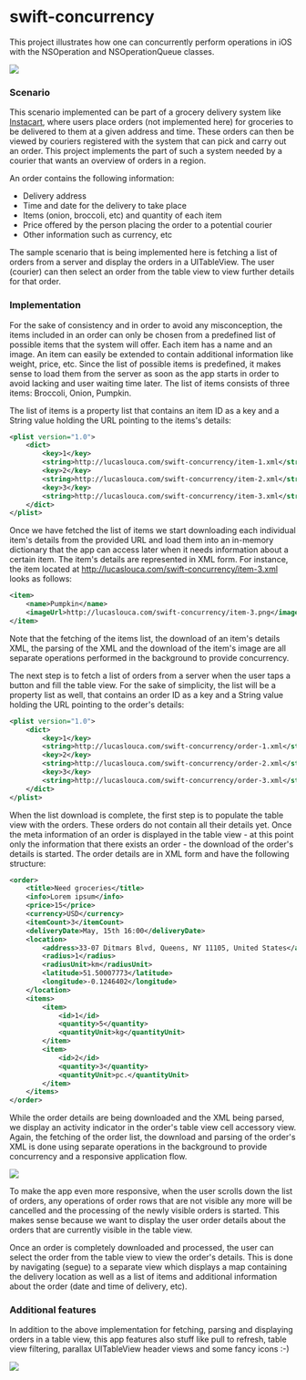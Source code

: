 # swift-concurrency
This project illustrates how one can concurrently perform operations in iOS with the NSOperation and NSOperationQueue classes.

<img src="https://cloud.githubusercontent.com/assets/10542894/8528424/3f967654-2413-11e5-9af0-ac9617434c43.gif">

### Scenario
This scenario implemented can be part of a grocery delivery system like <a href="https://www.instacart.com">Instacart</a>, where users place orders (not implemented here) for groceries to be delivered to them at a given address and time. These orders can then be viewed by couriers registered with the system that can pick and carry out an order. This project implements the part of such a system needed by a courier that wants an overview of orders in a region.

An order contains the following information:
 - Delivery address
 - Time and date for the delivery to take place
 - Items (onion, broccoli, etc) and quantity of each item
 - Price offered by the person placing the order to a potential courier
 - Other information such as currency, etc

The sample scenario that is being implemented here is fetching a list of orders from a server and display the orders in a UITableView. The user (courier) can then select an order from the table view to view further details for that order.

### Implementation
For the sake of consistency and in order to avoid any misconception, the items included in an order can only be chosen from a predefined list of possible items that the system will offer. Each item has a name and an image. An item can easily be extended to contain additional information like weight, price, etc. Since the list of possible items is predefined, it makes sense to load them from the server as soon as the app starts in order to avoid lacking and user waiting time later. The list of items consists of three items: Broccoli, Onion, Pumpkin.

The list of items is a property list that contains an item ID as a key and a String value holding the URL pointing to the items's details:
```xml
<plist version="1.0">
	<dict>
		<key>1</key>
		<string>http://lucaslouca.com/swift-concurrency/item-1.xml</string>
		<key>2</key>
		<string>http://lucaslouca.com/swift-concurrency/item-2.xml</string>
		<key>3</key>
		<string>http://lucaslouca.com/swift-concurrency/item-3.xml</string>
	</dict>
</plist>
```
Once we have fetched the list of items we start downloading each individual item's details from the provided  URL
and load them into an in-memory dictionary that the app can access later when it needs information 
about a certain item. The item's details are represented in XML form. For instance, the item located at
http://lucaslouca.com/swift-concurrency/item-3.xml looks as follows:
```xml
<item>
	<name>Pumpkin</name>
	<imageUrl>http://lucaslouca.com/swift-concurrency/item-3.png</imageUrl>
</item>
```
Note that the fetching of the items list, the download of an item's details XML, the parsing of the XML and the download of the item's image are all separate operations performed in the background to provide concurrency.

The next step is to fetch a list of orders from a server when the user taps a button and fill the table view. For the sake of simplicity, the list will be a property list as well, that contains an order ID as a key and a String value holding the URL pointing to the order's details:
```xml
<plist version="1.0">
	<dict>
		<key>1</key>
		<string>http://lucaslouca.com/swift-concurrency/order-1.xml</string>
		<key>2</key>
		<string>http://lucaslouca.com/swift-concurrency/order-2.xml</string>
		<key>3</key>
		<string>http://lucaslouca.com/swift-concurrency/order-3.xml</string>
	</dict>
</plist>
```
When the list download is complete, the first step is to populate the table view with the orders. These orders do not contain all their details yet. Once the meta information of an order is displayed in the table view  - at this point only the information that there exists an order - the download of the order's details is started. The order details are in XML form and have the following structure:
```xml
<order>
	<title>Need groceries</title>
	<info>Lorem ipsum</info>
	<price>15</price>
	<currency>USD</currency>
	<itemCount>3</itemCount>
	<deliveryDate>May, 15th 16:00</deliveryDate>
	<location>
		<address>33-07 Ditmars Blvd, Queens, NY 11105, United States</address>
		<radius>1</radius>
		<radiusUnit>km</radiusUnit>
		<latitude>51.50007773</latitude>
		<longitude>-0.1246402</longitude>
	</location>
	<items>
		<item>
			<id>1</id>
			<quantity>5</quantity>
			<quantityUnit>kg</quantityUnit>
		</item>
		<item>
			<id>2</id>
			<quantity>3</quantity>
			<quantityUnit>pc.</quantityUnit>
		</item>
	</items>
</order>
```
While the order details are being downloaded and the XML being parsed, we display an activity indicator in the order's table view cell accessory view. Again, the fetching of the order list, the download and parsing of the order's XML is done using separate operations in the background to provide concurrency and a responsive application flow. 

<img src="https://cloud.githubusercontent.com/assets/10542894/8528424/3f967654-2413-11e5-9af0-ac9617434c43.gif">

To make the app even more responsive, when the user scrolls down the list of orders, any operations of order rows that are not visible any more will be cancelled and the processing of the newly visible orders is started. This makes sense because we want to display the user order details about the orders that are currently visible in the table view.


Once an order is completely downloaded and processed, the user can select the order from the table view to view the order's details. This is done by navigating (segue) to a separate view which displays a map containing the delivery location as well as a list of items and additional information about the order (date and time of delivery, etc).


### Additional features
In addition to the above implementation for fetching, parsing and displaying orders in a table view, this app features also stuff like pull to refresh, table view filtering, parallax UITableView header views and some fancy icons :-)

<img src="https://cloud.githubusercontent.com/assets/10542894/8528487/88fe5d66-2413-11e5-94a2-71b2cded28ad.gif">
